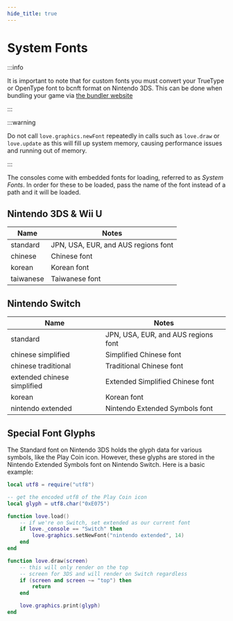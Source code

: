 ```yaml
---
hide_title: true
---
```


# System Fonts

:::info

It is important to note that for custom fonts you must convert your TrueType or OpenType font to bcnft format on Nintendo 3DS. This can be done when bundling your game via [the bundler website](/bundler/overview)

:::

:::warning

Do not call `love.graphics.newFont` repeatedly in calls such as `love.draw` or `love.update` as this will fill up system memory, causing performance issues and running out of memory.

:::

The consoles come with embedded fonts for loading, referred to as _System Fonts_. In order for these to be loaded, pass the name of the font instead of a path and it will be loaded.

## Nintendo 3DS & Wii U

| Name      | Notes                               |
| --------- | ----------------------------------- |
| standard  | JPN, USA, EUR, and AUS regions font |
| chinese   | Chinese font                        |
| korean    | Korean font                         |
| taiwanese | Taiwanese font                      |

## Nintendo Switch

| Name                        | Notes                               |
| --------------------------- | ----------------------------------- |
| standard                    | JPN, USA, EUR, and AUS regions font |
| chinese simplified          | Simplified Chinese font             |
| chinese traditional         | Traditional Chinese font            |
| extended chinese simplified | Extended Simplified Chinese font    |
| korean                      | Korean font                         |
| nintendo extended           | Nintendo Extended Symbols font      |

## Special Font Glyphs

The Standard font on Nintendo 3DS holds the glyph data for various symbols, like the Play Coin icon. However, these glyphs are stored in the Nintendo Extended Symbols font on Nintendo Switch. Here is a basic example:

```lua title='main.lua'
local utf8 = require("utf8")

-- get the encoded utf8 of the Play Coin icon
local glyph = utf8.char("0xE075")

function love.load()
    -- if we're on Switch, set extended as our current font
    if love._console == "Switch" then
        love.graphics.setNewFont("nintendo extended", 14)
    end
end

function love.draw(screen)
    -- this will only render on the top
    -- screen for 3DS and will render on Switch regardless
    if (screen and screen ~= "top") then
        return
    end

    love.graphics.print(glyph)
end
```
